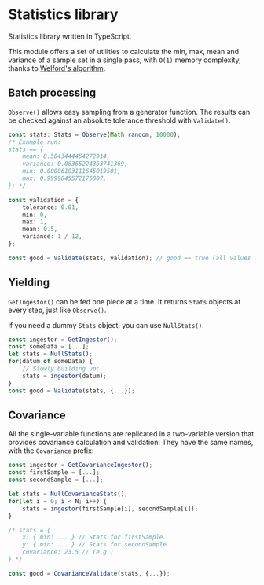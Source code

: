 # Statistics library

Statistics library written in TypeScript.

This module offers a set of utilities to calculate the min, max, mean and variance of a sample set in a single pass, with `O(1)` memory complexity, thanks to [Welford's algorithm](https://en.wikipedia.org/wiki/Algorithms_for_calculating_variance#Welford's_online_algorithm).

## Batch processing

`Observe()` allows easy sampling from a generator function. The results can be checked against an absolute tolerance threshold with `Validate()`.

```typescript
const stats: Stats = Observe(Math.random, 10000);
/* Example run:
stats == {
    mean: 0.5043444454272914,
    variance: 0.08365224363741369,
    min: 0.00006183111645019501,
    max: 0.9999845572175807,
}; */

const validation = {
    tolerance: 0.01,
    min: 0,
    max: 1,
    mean: 0.5,
    variance: 1 / 12,
};

const good = Validate(stats, validation); // good == true (all values within tolerance).
```

## Yielding

`GetIngestor()` can be fed one piece at a time. It returns `Stats` objects at every step, just like `Observe()`.

If you need a dummy `Stats` object, you can use `NullStats()`.

```typescript
const ingestor = GetIngestor();
const someData = [...];
let stats = NullStats();
for(datum of someData) {
    // Slowly building up:
    stats = ingestor(datum);
}
const good = Validate(stats, {...});
```

## Covariance

All the single-variable functions are replicated in a two-variable version that provides covariance calculation and validation. They have the same names, with the `Covariance` prefix:

```typescript
const ingestor = GetCovarianceIngestor();
const firstSample = [...];
const secondSample = [...];

let stats = NullCovarianceStats();
for(let i = 0; i < N; i++) {
    stats = ingestor(firstSample[i], secondSample[i]);
}

/* stats = {
    x: { min: ... } // Stats for firstSample.
    y: { min: ... } // Stats for secondSample.
    covariance: 23.5 // (e.g.)
} */

const good = CovarianceValidate(stats, {...});
```
